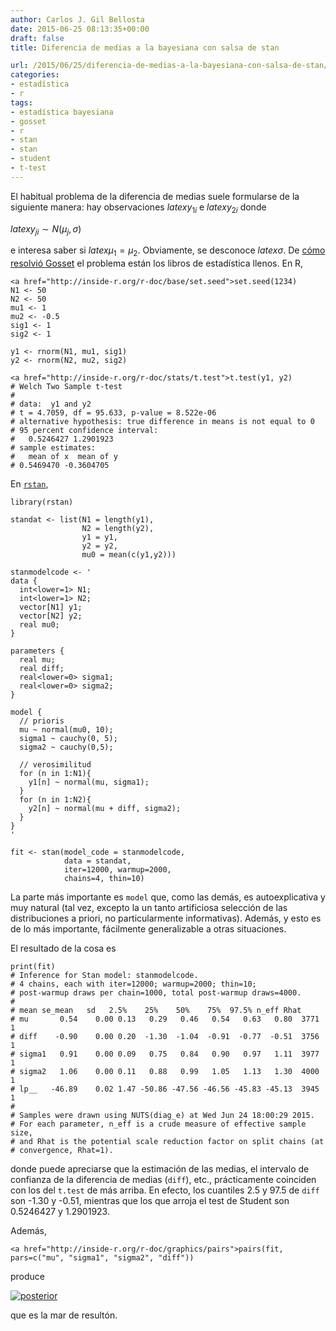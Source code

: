 ```yaml
---
author: Carlos J. Gil Bellosta
date: 2015-06-25 08:13:35+00:00
draft: false
title: Diferencia de medias a la bayesiana con salsa de stan

url: /2015/06/25/diferencia-de-medias-a-la-bayesiana-con-salsa-de-stan/
categories:
- estadística
- r
tags:
- estadística bayesiana
- gosset
- r
- stan
- stan
- student
- t-test
---
```


El habitual problema de la diferencia de medias suele formularse de la siguiente manera: hay observaciones $latex y_{1i}$ e $latex y_{2i}$ donde


$latex y_{ji} \sim N(\mu_j, \sigma)$


e interesa saber si $latex \mu_1 = \mu_2$. Obviamente, se desconoce $latex \sigma$. De [cómo resolvió Gosset](http://www.datanalytics.com/2012/09/13/gosset-el-remuestreador-de-la-infinita-paciencia/) el problema están los libros de estadística llenos. En R,








    <a href="http://inside-r.org/r-doc/base/set.seed">set.seed(1234)
    N1 <- 50
    N2 <- 50
    mu1 <- 1
    mu2 <- -0.5
    sig1 <- 1
    sig2 <- 1
     
    y1 <- rnorm(N1, mu1, sig1)
    y2 <- rnorm(N2, mu2, sig2)
     
    <a href="http://inside-r.org/r-doc/stats/t.test">t.test(y1, y2)
    # Welch Two Sample t-test
    #
    # data:  y1 and y2
    # t = 4.7059, df = 95.633, p-value = 8.522e-06
    # alternative hypothesis: true difference in means is not equal to 0
    # 95 percent confidence interval:
    #   0.5246427 1.2901923
    # sample estimates:
    #   mean of x  mean of y
    # 0.5469470 -0.3604705








En [`rstan`](http://mc-stan.org/rstan.html),








    library(rstan)
     
    standat <- list(N1 = length(y1),
                    N2 = length(y2),
                    y1 = y1,
                    y2 = y2,
                    mu0 = mean(c(y1,y2)))
     
    stanmodelcode <- '
    data {
      int<lower=1> N1;
      int<lower=1> N2;
      vector[N1] y1;
      vector[N2] y2;
      real mu0;
    }
     
    parameters {
      real mu;
      real diff;
      real<lower=0> sigma1;
      real<lower=0> sigma2;
    }
     
    model {
      // prioris
      mu ~ normal(mu0, 10);
      sigma1 ~ cauchy(0, 5);
      sigma2 ~ cauchy(0,5);
     
      // verosimilitud
      for (n in 1:N1){
        y1[n] ~ normal(mu, sigma1);
      }
      for (n in 1:N2){
        y2[n] ~ normal(mu + diff, sigma2);
      }
    }
    '
     
    fit <- stan(model_code = stanmodelcode,
                data = standat,
                iter=12000, warmup=2000,
                chains=4, thin=10)








La parte más importante es `model` que, como las demás, es autoexplicativa y muy natural (tal vez, excepto la un tanto artificiosa selección de las distribuciones a priori, no particularmente informativas). Además, y esto es de lo más importante, fácilmente generalizable a otras situaciones.

El resultado de la cosa es








    print(fit)
    # Inference for Stan model: stanmodelcode.
    # 4 chains, each with iter=12000; warmup=2000; thin=10;
    # post-warmup draws per chain=1000, total post-warmup draws=4000.
    #
    # mean se_mean   sd   2.5%    25%    50%    75%  97.5% n_eff Rhat
    # mu       0.54    0.00 0.13   0.29   0.46   0.54   0.63   0.80  3771    1
    # diff    -0.90    0.00 0.20  -1.30  -1.04  -0.91  -0.77  -0.51  3756    1
    # sigma1   0.91    0.00 0.09   0.75   0.84   0.90   0.97   1.11  3977    1
    # sigma2   1.06    0.00 0.11   0.88   0.99   1.05   1.13   1.30  4000    1
    # lp__   -46.89    0.02 1.47 -50.86 -47.56 -46.56 -45.83 -45.13  3945    1
    #
    # Samples were drawn using NUTS(diag_e) at Wed Jun 24 18:00:29 2015.
    # For each parameter, n_eff is a crude measure of effective sample size,
    # and Rhat is the potential scale reduction factor on split chains (at
    # convergence, Rhat=1).








donde puede apreciarse que la estimación de las medias, el intervalo de confianza de la diferencia de medias (`diff`), etc., prácticamente coinciden con los del `t.test` de más arriba. En efecto, los cuantiles 2.5 y 97.5 de `diff` son -1.30 y -0.51, mientras que los que arroja el test de Student son 0.5246427 y 1.2901923.

Además,








    <a href="http://inside-r.org/r-doc/graphics/pairs">pairs(fit, pars=c("mu", "sigma1", "sigma2", "diff"))








produce

[![posterior](/wp-uploads/2015/06/posterior.png)
](/wp-uploads/2015/06/posterior.png)

que es la mar de resultón.
